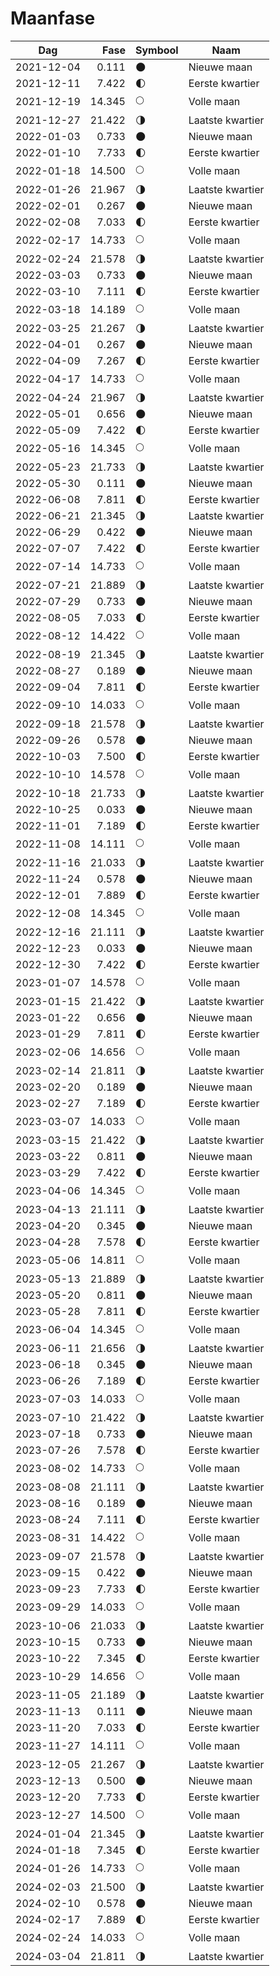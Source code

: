 # Maanfase

Dag        | Fase   | Symbool | Naam
-----------|-------:|---|---
2021-12-04 |  0.111 | 🌑 | Nieuwe maan
2021-12-11 |  7.422 | 🌓 | Eerste kwartier
2021-12-19 | 14.345 | 🌕 | Volle maan
2021-12-27 | 21.422 | 🌗 | Laatste kwartier
2022-01-03 |  0.733 | 🌑 | Nieuwe maan
2022-01-10 |  7.733 | 🌓 | Eerste kwartier
2022-01-18 | 14.500 | 🌕 | Volle maan
2022-01-26 | 21.967 | 🌗 | Laatste kwartier
2022-02-01 |  0.267 | 🌑 | Nieuwe maan
2022-02-08 |  7.033 | 🌓 | Eerste kwartier
2022-02-17 | 14.733 | 🌕 | Volle maan
2022-02-24 | 21.578 | 🌗 | Laatste kwartier
2022-03-03 |  0.733 | 🌑 | Nieuwe maan
2022-03-10 |  7.111 | 🌓 | Eerste kwartier
2022-03-18 | 14.189 | 🌕 | Volle maan
2022-03-25 | 21.267 | 🌗 | Laatste kwartier
2022-04-01 |  0.267 | 🌑 | Nieuwe maan
2022-04-09 |  7.267 | 🌓 | Eerste kwartier
2022-04-17 | 14.733 | 🌕 | Volle maan
2022-04-24 | 21.967 | 🌗 | Laatste kwartier
2022-05-01 |  0.656 | 🌑 | Nieuwe maan
2022-05-09 |  7.422 | 🌓 | Eerste kwartier
2022-05-16 | 14.345 | 🌕 | Volle maan
2022-05-23 | 21.733 | 🌗 | Laatste kwartier
2022-05-30 |  0.111 | 🌑 | Nieuwe maan
2022-06-08 |  7.811 | 🌓 | Eerste kwartier
2022-06-21 | 21.345 | 🌗 | Laatste kwartier
2022-06-29 |  0.422 | 🌑 | Nieuwe maan
2022-07-07 |  7.422 | 🌓 | Eerste kwartier
2022-07-14 | 14.733 | 🌕 | Volle maan
2022-07-21 | 21.889 | 🌗 | Laatste kwartier
2022-07-29 |  0.733 | 🌑 | Nieuwe maan
2022-08-05 |  7.033 | 🌓 | Eerste kwartier
2022-08-12 | 14.422 | 🌕 | Volle maan
2022-08-19 | 21.345 | 🌗 | Laatste kwartier
2022-08-27 |  0.189 | 🌑 | Nieuwe maan
2022-09-04 |  7.811 | 🌓 | Eerste kwartier
2022-09-10 | 14.033 | 🌕 | Volle maan
2022-09-18 | 21.578 | 🌗 | Laatste kwartier
2022-09-26 |  0.578 | 🌑 | Nieuwe maan
2022-10-03 |  7.500 | 🌓 | Eerste kwartier
2022-10-10 | 14.578 | 🌕 | Volle maan
2022-10-18 | 21.733 | 🌗 | Laatste kwartier
2022-10-25 |  0.033 | 🌑 | Nieuwe maan
2022-11-01 |  7.189 | 🌓 | Eerste kwartier
2022-11-08 | 14.111 | 🌕 | Volle maan
2022-11-16 | 21.033 | 🌗 | Laatste kwartier
2022-11-24 |  0.578 | 🌑 | Nieuwe maan
2022-12-01 |  7.889 | 🌓 | Eerste kwartier
2022-12-08 | 14.345 | 🌕 | Volle maan
2022-12-16 | 21.111 | 🌗 | Laatste kwartier
2022-12-23 |  0.033 | 🌑 | Nieuwe maan
2022-12-30 |  7.422 | 🌓 | Eerste kwartier
2023-01-07 | 14.578 | 🌕 | Volle maan
2023-01-15 | 21.422 | 🌗 | Laatste kwartier
2023-01-22 |  0.656 | 🌑 | Nieuwe maan
2023-01-29 |  7.811 | 🌓 | Eerste kwartier
2023-02-06 | 14.656 | 🌕 | Volle maan
2023-02-14 | 21.811 | 🌗 | Laatste kwartier
2023-02-20 |  0.189 | 🌑 | Nieuwe maan
2023-02-27 |  7.189 | 🌓 | Eerste kwartier
2023-03-07 | 14.033 | 🌕 | Volle maan
2023-03-15 | 21.422 | 🌗 | Laatste kwartier
2023-03-22 |  0.811 | 🌑 | Nieuwe maan
2023-03-29 |  7.422 | 🌓 | Eerste kwartier
2023-04-06 | 14.345 | 🌕 | Volle maan
2023-04-13 | 21.111 | 🌗 | Laatste kwartier
2023-04-20 |  0.345 | 🌑 | Nieuwe maan
2023-04-28 |  7.578 | 🌓 | Eerste kwartier
2023-05-06 | 14.811 | 🌕 | Volle maan
2023-05-13 | 21.889 | 🌗 | Laatste kwartier
2023-05-20 |  0.811 | 🌑 | Nieuwe maan
2023-05-28 |  7.811 | 🌓 | Eerste kwartier
2023-06-04 | 14.345 | 🌕 | Volle maan
2023-06-11 | 21.656 | 🌗 | Laatste kwartier
2023-06-18 |  0.345 | 🌑 | Nieuwe maan
2023-06-26 |  7.189 | 🌓 | Eerste kwartier
2023-07-03 | 14.033 | 🌕 | Volle maan
2023-07-10 | 21.422 | 🌗 | Laatste kwartier
2023-07-18 |  0.733 | 🌑 | Nieuwe maan
2023-07-26 |  7.578 | 🌓 | Eerste kwartier
2023-08-02 | 14.733 | 🌕 | Volle maan
2023-08-08 | 21.111 | 🌗 | Laatste kwartier
2023-08-16 |  0.189 | 🌑 | Nieuwe maan
2023-08-24 |  7.111 | 🌓 | Eerste kwartier
2023-08-31 | 14.422 | 🌕 | Volle maan
2023-09-07 | 21.578 | 🌗 | Laatste kwartier
2023-09-15 |  0.422 | 🌑 | Nieuwe maan
2023-09-23 |  7.733 | 🌓 | Eerste kwartier
2023-09-29 | 14.033 | 🌕 | Volle maan
2023-10-06 | 21.033 | 🌗 | Laatste kwartier
2023-10-15 |  0.733 | 🌑 | Nieuwe maan
2023-10-22 |  7.345 | 🌓 | Eerste kwartier
2023-10-29 | 14.656 | 🌕 | Volle maan
2023-11-05 | 21.189 | 🌗 | Laatste kwartier
2023-11-13 |  0.111 | 🌑 | Nieuwe maan
2023-11-20 |  7.033 | 🌓 | Eerste kwartier
2023-11-27 | 14.111 | 🌕 | Volle maan
2023-12-05 | 21.267 | 🌗 | Laatste kwartier
2023-12-13 |  0.500 | 🌑 | Nieuwe maan
2023-12-20 |  7.733 | 🌓 | Eerste kwartier
2023-12-27 | 14.500 | 🌕 | Volle maan
2024-01-04 | 21.345 | 🌗 | Laatste kwartier
2024-01-18 |  7.345 | 🌓 | Eerste kwartier
2024-01-26 | 14.733 | 🌕 | Volle maan
2024-02-03 | 21.500 | 🌗 | Laatste kwartier
2024-02-10 |  0.578 | 🌑 | Nieuwe maan
2024-02-17 |  7.889 | 🌓 | Eerste kwartier
2024-02-24 | 14.033 | 🌕 | Volle maan
2024-03-04 | 21.811 | 🌗 | Laatste kwartier
